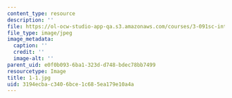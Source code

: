 ```yaml
---
content_type: resource
description: ''
file: https://ol-ocw-studio-app-qa.s3.amazonaws.com/courses/3-091sc-introduction-to-solid-state-chemistry-fall-2010/3194ecbac3406bce1c685ea179e10a4a_1-1.jpg
file_type: image/jpeg
image_metadata:
  caption: ''
  credit: ''
  image-alt: ''
parent_uid: e0f0b093-6ba1-323d-d748-bdec78bb7499
resourcetype: Image
title: 1-1.jpg
uid: 3194ecba-c340-6bce-1c68-5ea179e10a4a
---
```

